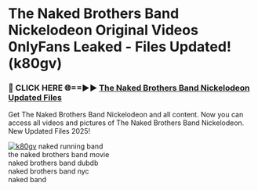 # The Naked Brothers Band Nickelodeon Original Videos 0nlyFans Leaked - Files Updated! (k80gv)

<h3>🔴 CLICK HERE 🌐==►► <a href="https://tinyurl.com/up5wt9bj" rel="nofollow">The Naked Brothers Band Nickelodeon Updated Files</a></h3>

Get The Naked Brothers Band Nickelodeon and all content. Now you can access all videos and pictures of The Naked Brothers Band Nickelodeon. New Updated Files 2025!

[![k80gv](https://i.imgur.com/ABiUzMV.gif)](https://tinyurl.com/up5wt9bj)
naked running band<br>
the naked brothers band movie<br>
naked brothers band dubdb<br>
naked brothers band nyc<br>
naked band